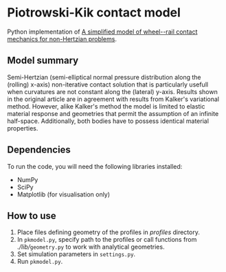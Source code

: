 [//]: # (To preview markdown file in Emacs type C-c C-c p)

# Piotrowski-Kik contact model
Python implementation of [A simplified model of wheel--rail contact mechanics for non-Hertzian problems](http://dx.doi.org/10.1080/00423110701586444).

## Model summary
Semi-Hertzian (semi-elliptical normal pressure distribution along the (rolling) x-axis) non-iterative
contact solution that is particularly usefull when curvatures are not constant along the (lateral)
y-axis. Results shown in the original article are in agreement with results from Kalker's variational
method. However, alike Kalker's method the model is limited to elastic material response and
geometries that permit the assumption of an infinite half-space. Additionally, both bodies
have to possess identical material properties.

## Dependencies
To run the code, you will need the following libraries installed:

- NumPy
- SciPy
- Matplotlib (for visualisation only)

## How to use
1. Place files defining geometry of the profiles in *profiles* directory.
1. In `pkmodel.py`, specify path to the profiles or call functions from
*./lib/*`geometry.py` to work with analytical geometries.
1. Set simulation parameters in `settings.py`.
1. Run `pkmodel.py`.
